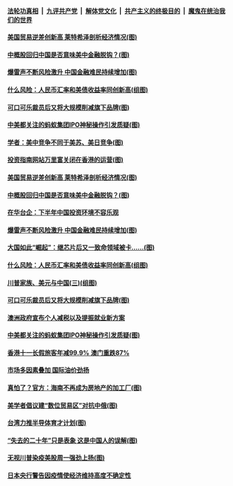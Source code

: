 ####  [法轮功真相](../../../../basic/blob/master/README.md?t=10080902) &nbsp;|&nbsp; [九评共产党](../../../../9ping.md/blob/master/README.md?t=10080902) &nbsp;|&nbsp; [解体党文化](../../../../jtdwh.md/blob/master/README.md?t=10080902)  &nbsp;|&nbsp; [共产主义的终极目的](../../../../gczydzjmd.md/blob/master/README.md?t=10080902) &nbsp;|&nbsp; [魔鬼在统治我们的世界](../../../../mgztzwmdsj.md/blob/master/README.md?t=10080902) 

#### [美国贸易逆差创新高 莱特希泽剖析经济情况(图)](../pages/p5/948479.md?t=10080902) 

#### [中概股回归中国是否意味美中金融脱钩？(图)](../pages/p5/948475.md?t=10080902) 

#### [爆雷声不断风险激升 中国金融难民持续增加(图)](../pages/p5/948390.md?t=10080902) 

#### [什么风险：人民币汇率和美债收益率同创新高(组图)](../pages/p5/948425.md?t=10080902) 

#### [可口可乐裁员后又将大规模削减旗下品牌(图)](../pages/p5/948380.md?t=10080902) 

#### [中美都关注的蚂蚁集团IPO神秘操作引发质疑(图)](../pages/p5/948372.md?t=10080902) 

#### [学者：美中竞争不同于美苏、美日竞争(图)](../pages/p5/948513.md?t=10080902) 

#### [投资指南网站万里富关闭在香港的运营(图)](../pages/p5/948511.md?t=10080902) 

#### [美国贸易逆差创新高 莱特希泽剖析经济情况(图)](../pages/p5/948479.md?t=10080902) 

#### [中概股回归中国是否意味美中金融脱钩？(图)](../pages/p5/948475.md?t=10080902) 

#### [在华台企：下半年中国投资环境不容乐观](../pages/p5/948473.md?t=10080902) 

#### [爆雷声不断风险激升 中国金融难民持续增加(图)](../pages/p5/948390.md?t=10080902) 

#### [大国如此“崛起”：继芯片后又一致命领域被卡……(图)](../pages/p5/948420.md?t=10080902) 

#### [什么风险：人民币汇率和美债收益率同创新高(组图)](../pages/p5/948425.md?t=10080902) 

#### [川普家族、美元与中国(三)(组图)](../pages/p5/948427.md?t=10080902) 

#### [可口可乐裁员后又将大规模削减旗下品牌(图)](../pages/p5/948380.md?t=10080902) 

#### [澳洲政府宣布个人减税以及提振就业新方案](../pages/p5/948382.md?t=10080902) 

#### [中美都关注的蚂蚁集团IPO神秘操作引发质疑(图)](../pages/p5/948372.md?t=10080902) 

#### [香港十一长假旅客年减99.9% 澳门重跌87%](../pages/p5/948366.md?t=10080902) 

#### [市场多因素叠加 国际油价劲扬](../pages/p5/948365.md?t=10080902) 

#### [真怕了？官方：海南不再成为房地产的加工厂(图)](../pages/p5/948284.md?t=10080902) 

#### [美学者倡议建“数位贸易区”对抗中俄(图)](../pages/p5/948313.md?t=10080902) 

#### [台湾力推半导体育才计划(图)](../pages/p5/948309.md?t=10080902) 

#### [“失去的二十年”只是表象 这是中国人的误解(图)](../pages/p5/948287.md?t=10080902) 

#### [无视川普染疫美股周一强劲上扬(图)](../pages/p5/948306.md?t=10080902) 

#### [日本央行警告因疫情使经济维持高度不确定性](../pages/p5/948291.md?t=10080902) 

